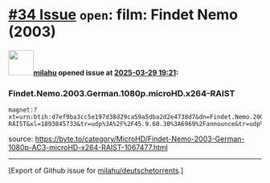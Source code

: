 # [\#34 Issue](https://github.com/milahu/deutschetorrents/issues/34) `open`: film: Findet Nemo (2003)

#### <img src="https://avatars.githubusercontent.com/u/12958815?v=4" width="50">[milahu](https://github.com/milahu) opened issue at [2025-03-29 19:21](https://github.com/milahu/deutschetorrents/issues/34):

### Findet.Nemo.2003.German.1080p.microHD.x264-RAIST

    magnet:?xt=urn:btih:d7ef9ba3cc5e197d38d29ca59a5dba2d2e4738d7&dn=Findet.Nemo.2003.German.1080p.microHD.x264-RAIST&xl=1893845733&tr=udp%3A%2F%2F45.9.60.30%3A6969%2Fannounce&tr=udp%3A%2F%2F142.132.183.104%3A6969%2Fannounce&tr=udp%3A%2F%2F185.216.179.62%3A25%2Fannounce&tr=udp%3A%2F%2F93.158.213.92%3A1337%2Fannounce&tr=udp%3A%2F%2F5.255.124.190%3A6969%2Fannounce&piece_size=4194304                              

source:
<https://byte.to/category/MicroHD/Findet-Nemo-2003-German-1080p-AC3-microHD-x264-RAIST-1067477.html>

------------------------------------------------------------------------

\[Export of Github issue for
[milahu/deutschetorrents](https://github.com/milahu/deutschetorrents).\]
